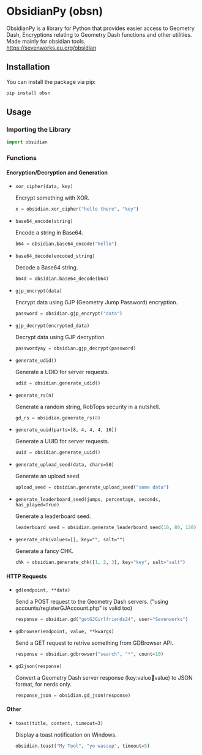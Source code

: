 # ObsidianPy (obsn)

ObsidianPy is a library for Python that provides easier access to Geometry Dash, Encryptions relating to Geometry Dash functions and other utilities. Made mainly for obsidian tools.  
https://sevenworks.eu.org/obsidian

## Installation

You can install the package via pip:

```sh
pip install obsn
```

## Usage

### Importing the Library

```py
import obsidian
```

### Functions

#### Encryption/Decryption and Generation

- `xor_cipher(data, key)`

  Encrypt something with XOR.

  ```python
  x = obsidian.xor_cipher("hello there", "key")
  ```

- `base64_encode(string)`

  Encode a string in Base64.

  ```python
  b64 = obsidian.base64_encode("hello")
  ```

- `base64_decode(encoded_string)`

  Decode a Base64 string.

  ```python
  b64d = obsidian.base64_decode(b64)
  ```

- `gjp_encrypt(data)`

  Encrypt data using GJP (Geometry Jump Password) encryption.

  ```python
  password = obsidian.gjp_encrypt("data")
  ```

- `gjp_decrypt(encrypted_data)`

  Decrypt data using GJP decryption.

  ```python
  passwordyay = obsidian.gjp_decrypt(password)
  ```

- `generate_udid()`

  Generate a UDID for server requests.

  ```python
  udid = obsidian.generate_udid()
  ```

- `generate_rs(n)`

  Generate a random string, RobTops security in a nutshell.

  ```python
  gd_rs = obsidian.generate_rs(8)
  ```

- `generate_uuid(parts=[8, 4, 4, 4, 10])`

  Generate a UUID for server requests.

  ```python
  uuid = obsidian.generate_uuid()
  ```

- `generate_upload_seed(data, chars=50)`

  Generate an upload seed.

  ```python
  upload_seed = obsidian.generate_upload_seed("some data")
  ```

- `generate_leaderboard_seed(jumps, percentage, seconds, has_played=True)`

  Generate a leaderboard seed.

  ```python
  leaderboard_seed = obsidian.generate_leaderboard_seed(10, 80, 120)
  ```

- `generate_chk(values=[], key="", salt="")`

  Generate a fancy CHK.

  ```python
  chk = obsidian.generate_chk([1, 2, 3], key="key", salt="salt")
  ```

#### HTTP Requests

- `gd(endpoint, **data)`

  Send a POST request to the Geometry Dash servers. ("using accounts/registerGJAccount.php" is valid too)

  ```python
  response = obsidian.gd("getGJGirlfriends24", user="Sevenworks")
  ```

- `gdbrowser(endpoint, value, **kwargs)`

  Send a GET request to retrive something from GDBrowser API.

  ```python
  response = obsidian.gdbrowser("search", "*", count=10)
  ```

- `gd2json(response)`

  Convert a Geometry Dash server response (key:value:key:value) to JSON format, for nerds only.

  ```python
  response_json = obsidian.gd_json(response)
  ```

#### Other

- `toast(title, content, timeout=3)`

  Display a toast notification on Windows.

  ```python
  obsidian.toast("My Tool", "yo wassup", timeout=5)
  ```
